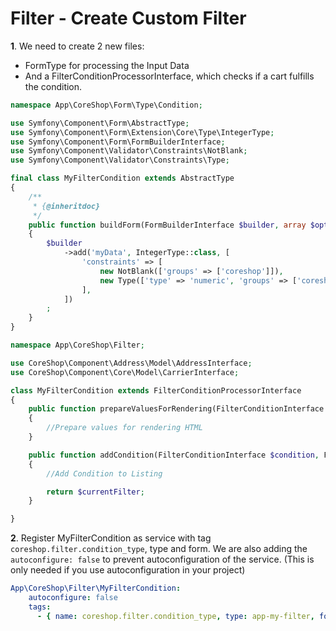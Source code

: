 # Filter - Create Custom Filter

**1**. We need to create 2 new files:

- FormType for processing the Input Data
- And a FilterConditionProcessorInterface, which checks if a cart fulfills the condition.

```php
namespace App\CoreShop\Form\Type\Condition;

use Symfony\Component\Form\AbstractType;
use Symfony\Component\Form\Extension\Core\Type\IntegerType;
use Symfony\Component\Form\FormBuilderInterface;
use Symfony\Component\Validator\Constraints\NotBlank;
use Symfony\Component\Validator\Constraints\Type;

final class MyFilterCondition extends AbstractType
{
    /**
     * {@inheritdoc}
     */
    public function buildForm(FormBuilderInterface $builder, array $options)
    {
        $builder
            ->add('myData', IntegerType::class, [
                'constraints' => [
                    new NotBlank(['groups' => ['coreshop']]),
                    new Type(['type' => 'numeric', 'groups' => ['coreshop']]),
                ],
            ])
        ;
    }
}

```

```php
namespace App\CoreShop\Filter;

use CoreShop\Component\Address\Model\AddressInterface;
use CoreShop\Component\Core\Model\CarrierInterface;

class MyFilterCondition extends FilterConditionProcessorInterface
{
    public function prepareValuesForRendering(FilterConditionInterface $condition, FilterInterface $filter, ListingInterface $list, $currentFilter)
    {
        //Prepare values for rendering HTML
    }

    public function addCondition(FilterConditionInterface $condition, FilterInterface $filter, ListingInterface $list, $currentFilter, ParameterBag $parameterBag, $isPrecondition = false)
    {
        //Add Condition to Listing

        return $currentFilter;
    }

}
```

**2**. Register MyFilterCondition as service with tag ```coreshop.filter.condition_type```, type and form. We are also adding the ```autoconfigure: false``` to prevent autoconfiguration of the service. (This is only needed if you use autoconfiguration in your project)

```yaml
App\CoreShop\Filter\MyFilterCondition:
    autoconfigure: false
    tags:
      - { name: coreshop.filter.condition_type, type: app-my-filter, form-type: App\Filter\Form\Type\Condition\MyFilterCondition}
```
